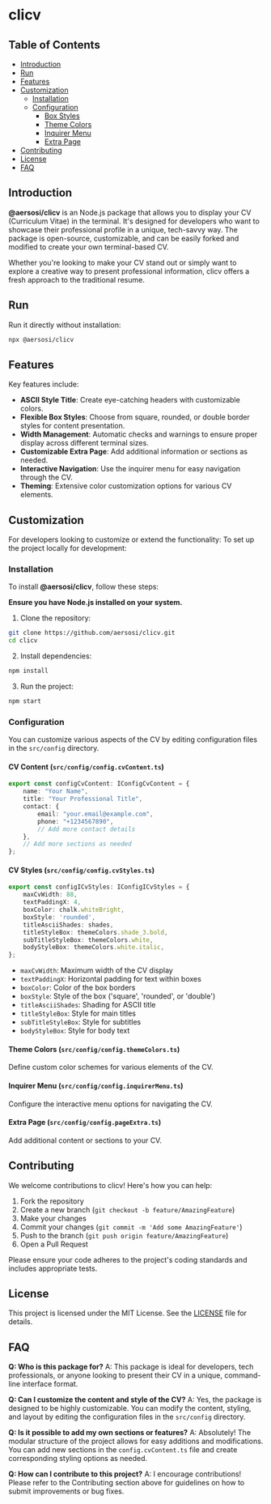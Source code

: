 # clicv

## Table of Contents
- [Introduction](#introduction)
- [Run](#run)
- [Features](#features)
- [Customization](#customization)
    - [Installation](#installation)
    - [Configuration](#configuration)
        - [Box Styles](#box-styles)
        - [Theme Colors](#theme-colors)
        - [Inquirer Menu](#inquirer-menu)
        - [Extra Page](#extra-page)
- [Contributing](#contributing)
- [License](#license)
- [FAQ](#faq)

## Introduction

**@aersosi/clicv** is an Node.js package that allows you to display your CV (Curriculum Vitae) in the terminal.
It's designed for developers who want to showcase their professional profile in a unique, tech-savvy way.
The package is open-source, customizable, and can be easily forked and modified to create your own terminal-based CV.

Whether you're looking to make your CV stand out or simply want to explore a creative way to present professional
information, clicv offers a fresh approach to the traditional resume.

## Run

Run it directly without installation:

```sh
npx @aersosi/clicv
```

## Features

Key features include:
- **ASCII Style Title**: Create eye-catching headers with customizable colors.
- **Flexible Box Styles**: Choose from square, rounded, or double border styles for content presentation.
- **Width Management**: Automatic checks and warnings to ensure proper display across different terminal sizes.
- **Customizable Extra Page**: Add additional information or sections as needed.
- **Interactive Navigation**: Use the inquirer menu for easy navigation through the CV.
- **Theming**: Extensive color customization options for various CV elements.


## Customization

For developers looking to customize or extend the functionality:
To set up the project locally for development:

### Installation

To install **@aersosi/clicv**, follow these steps:

**Ensure you have Node.js installed on your system.**

1. Clone the repository:
```sh
git clone https://github.com/aersosi/clicv.git
cd clicv
```

2. Install dependencies:
```sh
npm install
```

3. Run the project:
```sh
npm start
```

### Configuration

You can customize various aspects of the CV by editing configuration files in the `src/config` directory.

#### CV Content (`src/config/config.cvContent.ts`)

```typescript
export const configCvContent: IConfigCvContent = {
    name: "Your Name",
    title: "Your Professional Title",
    contact: {
        email: "your.email@example.com",
        phone: "+1234567890",
        // Add more contact details
    },
    // Add more sections as needed
};
```

#### CV Styles (`src/config/config.cvStyles.ts`)

```typescript
export const configICvStyles: IConfigICvStyles = {
    maxCvWidth: 88,
    textPaddingX: 4,
    boxColor: chalk.whiteBright,
    boxStyle: 'rounded',
    titleAsciiShades: shades,
    titleStyleBox: themeColors.shade_3.bold,
    subTitleStyleBox: themeColors.white,
    bodyStyleBox: themeColors.white.italic,
};
```

- `maxCvWidth`: Maximum width of the CV display
- `textPaddingX`: Horizontal padding for text within boxes
- `boxColor`: Color of the box borders
- `boxStyle`: Style of the box ('square', 'rounded', or 'double')
- `titleAsciiShades`: Shading for ASCII title
- `titleStyleBox`: Style for main titles
- `subTitleStyleBox`: Style for subtitles
- `bodyStyleBox`: Style for body text

#### Theme Colors (`src/config/config.themeColors.ts`)

Define custom color schemes for various elements of the CV.

#### Inquirer Menu (`src/config/config.inquirerMenu.ts`)

Configure the interactive menu options for navigating the CV.

#### Extra Page (`src/config/config.pageExtra.ts`)

Add additional content or sections to your CV.


## Contributing

We welcome contributions to clicv! Here's how you can help:

1. Fork the repository
2. Create a new branch (`git checkout -b feature/AmazingFeature`)
3. Make your changes
4. Commit your changes (`git commit -m 'Add some AmazingFeature'`)
5. Push to the branch (`git push origin feature/AmazingFeature`)
6. Open a Pull Request

Please ensure your code adheres to the project's coding standards and includes appropriate tests.

## License

This project is licensed under the MIT License. See the [LICENSE](LICENSE) file for details.

## FAQ

**Q: Who is this package for?**
A: This package is ideal for developers, tech professionals, or anyone looking to present their CV in a unique, command-line interface format.

**Q: Can I customize the content and style of the CV?**
A: Yes, the package is designed to be highly customizable. You can modify the content, styling, and layout by editing the configuration files in the `src/config` directory.

**Q: Is it possible to add my own sections or features?**
A: Absolutely! The modular structure of the project allows for easy additions and modifications. You can add new sections in the `config.cvContent.ts` file and create corresponding styling options as needed.

**Q: How can I contribute to this project?**
A: I encourage contributions! Please refer to the Contributing section above for guidelines on how to submit improvements or bug fixes.
